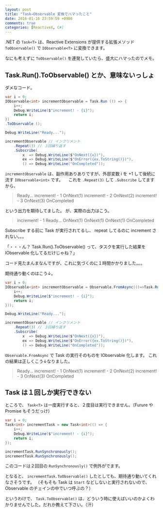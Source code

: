 ```yaml
---
layout: post
title: "Task→Observable 変換でハマったこと"
date: 2016-01-16 23:59:59 +0900
comments: true
categories: [ReactiveX, C#]
---
```

.NET の ``Task<T>`` は、Reactive Extensions が提供する拡張メソッド ``ToObservable()`` で ``IObservable<T>`` に変換できます。

なにも考えずに ``ToObservable()`` を連発していたら、盛大にハマったのでメモ。
<!--more-->

## Task.Run().ToObservable() とか、意味ないっしょ

ダメなコード。

```csharp
var i = 0;
IObservable<int> incrementObservable = Task.Run (() => {
	i++;
	Debug.WriteLine($"increment! - {i}");
	return i;
})
.ToObservable ();

Debug.WriteLine("Ready...");

incrementObservable // インクリメント
	.Repeat(3) // ３回繰り返す
	.Subscribe(
		x  => Debug.WriteLine($"OnNext({x})"),
		ex => Debug.WriteLine($"OnError({ex.ToString()})"),
		() => Debug.WriteLine("OnCompleted"));

```

``incrementObservable`` は、副作用ありありですが、外部変数 i を +1 して後続に流す ``IObservable<int>`` です。
　これを ``.Repeat(3)`` して ``.Subscribe`` してますから、
　
> Ready...
> increment! - 1
> OnNext(1)
> increment! - 2
> OnNext(2)
> increment! - 3
> OnNext(3)
> OnCompleted

という出力を期待してました。
が、実際の出力はこう。

> increment! - 1
> Ready...
> OnNext(1)
> OnNext(1)
> OnNext(1)
> OnCompleted

Subscribe する前に Task が実行されてるし、 repeat してるのに increment されない。。。

「・・・ん？ Task.Run().ToObservable() って、タスクを実行した結果を IObservable 化してるだけじゃね？」

コード見たまんまなんですが、これに気づくのに１時間かかりました。。。

期待通り動くのはこう↓。

```csharp
var i = 0;
IObservable<int> incrementObservable = Observable.FromAsync(()=>Task.Run(() => {
	i++;
	Debug.WriteLine($"increment! - {i}");
	return i;
}));

Debug.WriteLine("Ready...");

incrementObservable // インクリメント
	.Repeat(3) // ３回繰り返す
	.Subscribe(
		x  => Debug.WriteLine($"OnNext({x})"),
		ex => Debug.WriteLine($"OnError({ex.ToString()})"),
		() => Debug.WriteLine("OnCompleted"));

```

``Observable.FromAsync`` で Task の実行そのものを IObservable 化します。
これの結果は正しくこう↓なりました。

> Ready...
> increment! - 1
> OnNext(1)
> increment! - 2
> OnNext(2)
> increment! - 3
> OnNext(3)
> OnCompleted


## Task は１回しか実行できない

ところで、 ``Task<T>`` は一度実行すると、２度目は実行できません。（Furure や Promise もそうだっけ）

```csharp
var i = 0;
Task<int> incrementTask = new Task<int>(() => {
	i++;
	Debug.WriteLine($"increment! - {i}");
	return i;
});

incrementTask.RunSynchronously();
incrementTask.RunSynchronously(); 
```

このコードは２回目の ``RunSynchronously()`` で例外がでます。

となると、 ``incrementTask.ToObservable()`` したとしても、期待通り動いてくれなさそうです。
（そもそも Task は ``Start`` などしないと実行されないので、Observable のチェインの中でいつ呼ぶの？）


というわけで、 ``Task.ToObservable()`` は、どういう時に使えばいいのかよくわかりませんでした。だれか教えて下さい。（汗）
